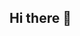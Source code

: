 ## Hi there 👋

<!--
**hungtran10/hungtran10** is a ✨ _special_ ✨ repository because its `README.md` (this file) appears on your GitHub profile.

Here are some ideas to get you started:

- Current Education: I am an M.S. in Data Science & Analytics Student at Georgetown
- Past Education: B.S. in Commerce at UVA, Mercersburg Academy
- 😄 Pronouns: he/him
- ⚡ Fun fact: I am double jointed in my fingers
-->
